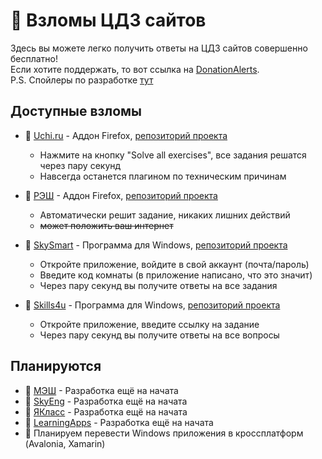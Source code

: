 # 🤖 Взломы ЦДЗ сайтов
Здесь вы можете легко получить ответы на ЦДЗ сайтов совершенно бесплатно! \
Если хотите поддержать, то вот ссылка на [DonationAlerts](https://www.donationalerts.com/r/theairblow). \
P.S. Спойлеры по разработке [тут](https://github.com/TheAirBlow/HackPack/blob/main/Methods.md)

## Доступные взломы
* 📗 [Uchi.ru](https://uchi.ru) - Аддон Firefox, [репозиторий проекта](https://github.com/TheAirBlow/HackPack/blob/main/uchihack)
    * Нажмите на кнопку "Solve all exercises", все задания решатся через пару секунд
    * Навсегда останется плагином по техническим причинам
* 📗 [РЭШ](https://resh.edu.ru) - Аддон Firefox, [репозиторий проекта](https://github.com/TheAirBlow/HackPack/blob/main/rehack)
    * Автоматически решит задание, никаких лишних действий
    * ~~может положить ваш интернет~~
* 📗 [SkySmart](https://skysmart.ru) - Программа для Windows, [репозиторий проекта](https://github.com/theairblow/skysmart)
    * Откройте приложение, войдите в свой аккаунт (почта/пароль)
    * Введите код комнаты (в приложение написано, что это значит)
    * Через пару секунд вы получите ответы на все задания

* 📗 [Skills4u](https://skills4u.ru) - Программа для Windows, [репозиторий проекта](https://github.com/theairblow/skills4u)
    * Откройте приложение, введите ссылку на задание
    * Через пару секунд вы получите ответы на все вопросы

## Планируются
* 📕 [МЭШ](https://uchebnik.mos.ru) - Разработка ещё на начата
* 📕 [SkyEng](https://skyeng.ru) - Разработка ещё на начата
* 📕 [ЯКласс](https://yaklass.ru) - Разработка ещё на начата
* 📕 [LearningApps](https://learningapps.org) - Разработка ещё на начата
* 📕 Планируем перевести Windows приложения в кроссплатформ (Avalonia, Xamarin)
